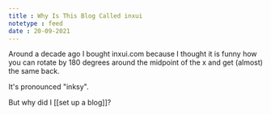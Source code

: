 ```yaml
---
title : Why Is This Blog Called inxui
notetype : feed
date : 20-09-2021
---
```

Around a decade ago I bought inxui.com because I thought it is funny how you can rotate by 180 degrees around the midpoint of the x and get (almost) the same back.

It's pronounced "inksy".

But why did I [[set up a blog]]?